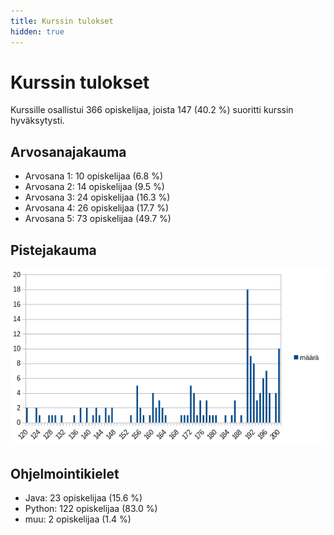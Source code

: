 ```yaml
---
title: Kurssin tulokset
hidden: true
---
```


# Kurssin tulokset

Kurssille osallistui 366 opiskelijaa, joista 147 (40.2 %) suoritti kurssin hyväksytysti.

## Arvosanajakauma

* Arvosana 1: 10 opiskelijaa (6.8 %)
* Arvosana 2: 14 opiskelijaa (9.5 %)
* Arvosana 3: 24 opiskelijaa (16.3 %)
* Arvosana 4: 26 opiskelijaa (17.7 %)
* Arvosana 5: 73 opiskelijaa (49.7 %)

## Pistejakauma

<img src="jakauma.png">

## Ohjelmointikielet

* Java: 23 opiskelijaa (15.6 %)
* Python: 122 opiskelijaa (83.0 %)
* muu: 2 opiskelijaa (1.4 %)

